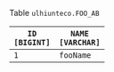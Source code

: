 Table <code>ulhiunteco.FOO_AB</code><table><thead><tr><th><code>ID [BIGINT]</code></th><th><code>NAME [VARCHAR]</code></th></tr></thead><tbody><tr><td><code>1</code></td><td><code>fooName</code></td></tr></tbody></table>
